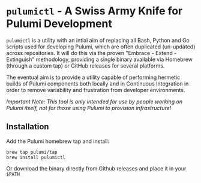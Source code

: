 # `pulumictl` - A Swiss Army Knife for Pulumi Development

`pulumictl` is a utility with an intial aim of replacing all Bash, Python and Go scripts used for developing Pulumi, which are often duplicated (un-updated) across repositories. It will do this via the proven "Embrace - Extend - Extinguish" methodology, providing a single binary available via Homebrew (through a custom tap) or GitHub releases for several platforms.

The eventual aim is to provide a utility capable of performing hermetic builds of Pulumi components both locally and in Continuous Integration in order to remove variability and frustration from developer environments.

_*Important Note:* This tool is only intended for use by people working on Pulumi itself, not for those using Pulumi to provision infrastructure!_

## Installation

Add the Pulumi homebrew tap and install:

```
brew tap pulumi/tap
brew install pulumictl
```

Or download the binary directly from Github releases and place it in your `$PATH`



